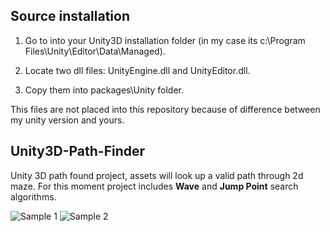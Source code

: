 ## Source installation
1) Go to into your Unity3D installation folder (in my case its c:\Program Files\Unity\Editor\Data\Managed).

2) Locate two dll files: UnityEngine.dll and UnityEditor.dll.

3) Copy them into packages\Unity folder.

This files are not placed into this repository because of difference between my unity version and yours.

## Unity3D-Path-Finder
Unity 3D path found project, assets will look up a valid path through 2d maze. For this moment project includes **Wave** and **Jump Point** search algorithms.

![Sample 1](https://github.com/VladikAN/Unity3D-Path-Finder/blob/master/help/pics/demo_preview.gif "Sample 1")
![Sample 2](https://github.com/VladikAN/Unity3D-Path-Finder/blob/master/help/pics/details_preview.gif "Sample 2")
